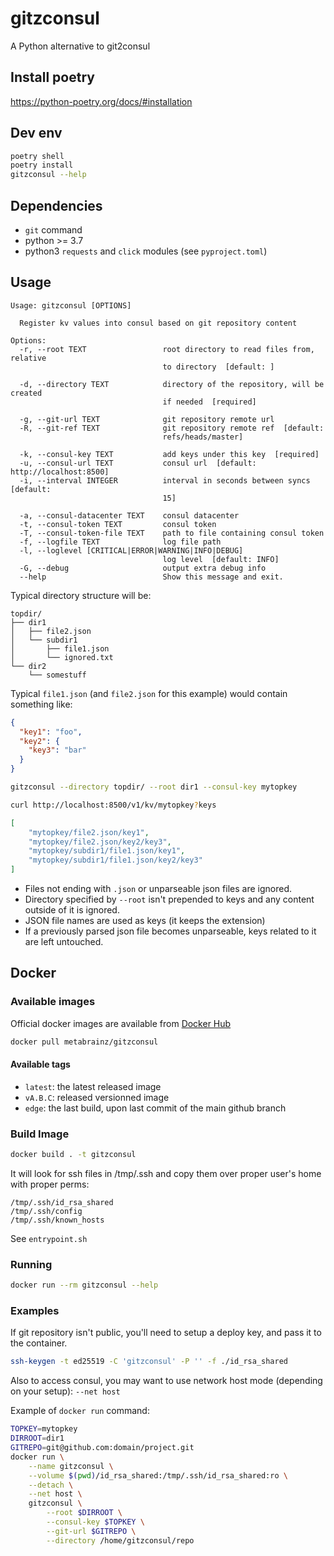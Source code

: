 # gitzconsul

A Python alternative to git2consul

## Install poetry

https://python-poetry.org/docs/#installation

## Dev env

```bash
poetry shell
poetry install
gitzconsul --help
```

## Dependencies

- `git` command
- python >= 3.7
- python3 `requests` and `click` modules (see `pyproject.toml`)

## Usage

```
Usage: gitzconsul [OPTIONS]

  Register kv values into consul based on git repository content

Options:
  -r, --root TEXT                 root directory to read files from, relative
                                  to directory  [default: ]

  -d, --directory TEXT            directory of the repository, will be created
                                  if needed  [required]

  -g, --git-url TEXT              git repository remote url
  -R, --git-ref TEXT              git repository remote ref  [default:
                                  refs/heads/master]

  -k, --consul-key TEXT           add keys under this key  [required]
  -u, --consul-url TEXT           consul url  [default: http://localhost:8500]
  -i, --interval INTEGER          interval in seconds between syncs  [default:
                                  15]

  -a, --consul-datacenter TEXT    consul datacenter
  -t, --consul-token TEXT         consul token
  -T, --consul-token-file TEXT    path to file containing consul token
  -f, --logfile TEXT              log file path
  -l, --loglevel [CRITICAL|ERROR|WARNING|INFO|DEBUG]
                                  log level  [default: INFO]
  -G, --debug                     output extra debug info
  --help                          Show this message and exit.
```

Typical directory structure will be:

```
topdir/
├── dir1
│   ├── file2.json
│   └── subdir1
│       ├── file1.json
│       └── ignored.txt
└── dir2
    └── somestuff
```

Typical `file1.json` (and `file2.json` for this example) would contain something like:

```json
{
  "key1": "foo",
  "key2": {
    "key3": "bar"
  }
}
```

```bash
gitzconsul --directory topdir/ --root dir1 --consul-key mytopkey
```

```bash
curl http://localhost:8500/v1/kv/mytopkey?keys
```

```json
[
    "mytopkey/file2.json/key1",
    "mytopkey/file2.json/key2/key3",
    "mytopkey/subdir1/file1.json/key1",
    "mytopkey/subdir1/file1.json/key2/key3"
]
```

- Files not ending with `.json` or unparseable json files are ignored.
- Directory specified by `--root` isn't prepended to keys and any content outside of it is ignored.
- JSON file names are used as keys (it keeps the extension)
- If a previously parsed json file becomes unparseable, keys related to it are left untouched.


## Docker

### Available images


Official docker images are available from [Docker Hub](https://hub.docker.com/r/metabrainz/gitzconsul)

```bash
docker pull metabrainz/gitzconsul
```

#### Available tags

- `latest`: the latest released image
- `vA.B.C`: released versionned image
- `edge`: the last build, upon last commit of the main github branch


### Build Image

```bash
docker build . -t gitzconsul
```


It will look for ssh files in /tmp/.ssh and copy them over proper user's home with proper perms:

```
/tmp/.ssh/id_rsa_shared
/tmp/.ssh/config
/tmp/.ssh/known_hosts
```

See `entrypoint.sh`

### Running

```bash
docker run --rm gitzconsul --help
```

### Examples

If git repository isn't public, you'll need to setup a deploy key, and pass it to the container.

```bash
ssh-keygen -t ed25519 -C 'gitzconsul' -P '' -f ./id_rsa_shared
```

Also to access consul, you may want to use network host mode (depending on your setup): `--net host`

Example of `docker run` command:

```bash
TOPKEY=mytopkey
DIRROOT=dir1
GITREPO=git@github.com:domain/project.git
docker run \
	--name gitzconsul \
	--volume $(pwd)/id_rsa_shared:/tmp/.ssh/id_rsa_shared:ro \
	--detach \
	--net host \
	gitzconsul \
		--root $DIRROOT \
		--consul-key $TOPKEY \
		--git-url $GITREPO \
		--directory /home/gitzconsul/repo
```
